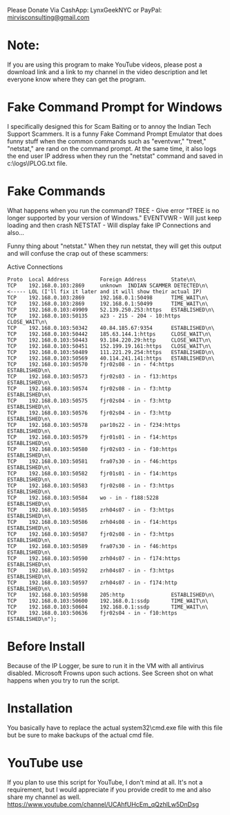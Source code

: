 Please Donate Via CashApp: LynxGeekNYC or PayPal: mirvisconsulting@gmail.com

# Note: 
If you are using this program to make YouTube videos, please post a download link and a link to my channel in the video description and let everyone know where they can get the program.

# Fake Command Prompt for Windows
I specifically designed this for Scam Baiting or to annoy the Indian Tech Support Scammers. It is a funny Fake Command Prompt Emulator that does funny stuff when the common commands such as "eventvwr," "treet," "netstat," are rand on the command prompt. At the same time, it also logs the end user IP address when they run the "netstat" command and saved in c:\logs\IPLOG.txt file.

# Fake Commands
What happens when you run the command?
TREE - Give error "TREE is no longer supported by your version of Windows."
EVENTVWR - Will just keep loading and then crash
NETSTAT - Will display fake IP Connections and also...

Funny thing about "netstat." When they run netstat, they will get this output and will confuse the crap out of these scammers:

Active Connections

    Proto  Local Address          Foreign Address        State\n\
    TCP    192.168.0.103:2869     unknown  INDIAN SCAMMER DETECTED\n\     <----- LOL (I'll fix it later and it will show their actual IP)
    TCP    192.168.0.103:2869     192.168.0.1:50498      TIME_WAIT\n\
    TCP    192.168.0.103:2869     192.168.0.1:50499      TIME_WAIT\n\
    TCP    192.168.0.103:49909    52.139.250.253:https   ESTABLISHED\n\
    TCP    192.168.0.103:50135    a23 - 215 - 204 - 10:https   CLOSE_WAIT\n\
    TCP    192.168.0.103:50342    40.84.185.67:9354      ESTABLISHED\n\
    TCP    192.168.0.103:50442    185.63.144.1:https     CLOSE_WAIT\n\
    TCP    192.168.0.103:50443    93.184.220.29:http     CLOSE_WAIT\n\
    TCP    192.168.0.103:50451    152.199.19.161:https   CLOSE_WAIT\n\
    TCP    192.168.0.103:50489    111.221.29.254:https   ESTABLISHED\n\
    TCP    192.168.0.103:50569    40.114.241.141:https   ESTABLISHED\n\
    TCP    192.168.0.103:50570    fjr02s08 - in - f4:https   ESTABLISHED\n\
    TCP    192.168.0.103:50573    fjr02s03 - in - f13:https  ESTABLISHED\n\
    TCP    192.168.0.103:50574    fjr02s08 - in - f3:http    ESTABLISHED\n\
    TCP    192.168.0.103:50575    fjr02s04 - in - f3:http    ESTABLISHED\n\
    TCP    192.168.0.103:50576    fjr02s04 - in - f3:http    ESTABLISHED\n\
    TCP    192.168.0.103:50578    par10s22 - in - f234:https  ESTABLISHED\n\
    TCP    192.168.0.103:50579    fjr01s01 - in - f14:https  ESTABLISHED\n\
    TCP    192.168.0.103:50580    fjr02s03 - in - f10:https  ESTABLISHED\n\
    TCP    192.168.0.103:50581    fra07s30 - in - f46:https  ESTABLISHED\n\
    TCP    192.168.0.103:50582    fjr01s01 - in - f14:https  ESTABLISHED\n\
    TCP    192.168.0.103:50583    fjr02s08 - in - f3:https   ESTABLISHED\n\
    TCP    192.168.0.103:50584    wo - in - f188:5228        ESTABLISHED\n\
    TCP    192.168.0.103:50585    zrh04s07 - in - f3:https   ESTABLISHED\n\
    TCP    192.168.0.103:50586    zrh04s08 - in - f14:https  ESTABLISHED\n\
    TCP    192.168.0.103:50587    fjr02s08 - in - f3:https   ESTABLISHED\n\
    TCP    192.168.0.103:50589    fra07s30 - in - f46:https  ESTABLISHED\n\
    TCP    192.168.0.103:50590    zrh04s07 - in - f174:https  ESTABLISHED\n\
    TCP    192.168.0.103:50592    zrh04s07 - in - f3:https   ESTABLISHED\n\
    TCP    192.168.0.103:50597    zrh04s07 - in - f174:http  ESTABLISHED\n\
    TCP    192.168.0.103:50598    205:http               ESTABLISHED\n\
    TCP    192.168.0.103:50600    192.168.0.1:ssdp       TIME_WAIT\n\
    TCP    192.168.0.103:50604    192.168.0.1:ssdp       TIME_WAIT\n\
    TCP    192.168.0.103:50636    fjr02s04 - in - f10:https  ESTABLISHED\n");

# Before Install
Because of the IP Logger, be sure to run it in the VM with all antivirus disabled. Microsoft Frowns upon such actions. See Screen shot on what happens when you try to run the script.

# Installation
You basically have to replace the actual system32\cmd.exe file with this file but be sure to make backups of the actual cmd file.

# YouTube use
If you plan to use this script for YouTube, I don't mind at all. It's not a requirement, but I would appreciate if you provide credit to me and also share my channel as well.
https://www.youtube.com/channel/UCAhfUHcEm_qQzhlLw5DnDsg
